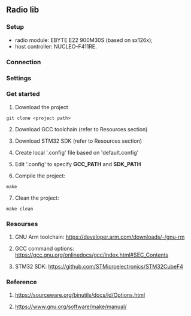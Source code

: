 ## Radio lib

### Setup

- radio module: EBYTE E22 900M30S (based on sx126x);
- host controller: NUCLEO-F411RE. 

### Connection

### Settings

### Get started

1. Download the project
```
git clone <project path>
```

2. Download GCC toolchain (refer to Resources section)

3. Download STM32 SDK (refer to Resources section)

4. Create local '.config' file based on 'default.config'

5. Edit '.config' to specify **GCC_PATH** and **SDK_PATH**

6. Compile the project:
```
make 
```

7. Clean the project:
```
make clean
```

### Resourses

1. GNU Arm toolchain: https://developer.arm.com/downloads/-/gnu-rm

2. GCC command options: https://gcc.gnu.org/onlinedocs/gcc/index.html#SEC_Contents

3. STM32 SDK: https://github.com/STMicroelectronics/STM32CubeF4

### Reference

1. https://sourceware.org/binutils/docs/ld/Options.html

2. https://www.gnu.org/software/make/manual/ 

